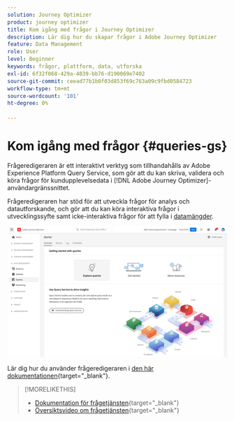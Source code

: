 ```yaml
---
solution: Journey Optimizer
product: journey optimizer
title: Kom igång med frågor i Journey Optimizer
description: Lär dig hur du skapar frågor i Adobe Journey Optimizer
feature: Data Management
role: User
level: Beginner
keywords: frågor, plattform, data, utforska
exl-id: 6f32f068-429a-4039-bb76-d190069e7402
source-git-commit: ceead77b1b0f03d853f69c763a09c9fbd0584723
workflow-type: tm+mt
source-wordcount: '101'
ht-degree: 0%

---
```


# Kom igång med frågor {#queries-gs}

Frågeredigeraren är ett interaktivt verktyg som tillhandahålls av Adobe Experience Platform Query Service, som gör att du kan skriva, validera och köra frågor för kundupplevelsedata i [!DNL Adobe Journey Optimizer]-användargränssnittet.

Frågeredigeraren har stöd för att utveckla frågor för analys och datautforskande, och gör att du kan köra interaktiva frågor i utvecklingssyfte samt icke-interaktiva frågor för att fylla i [datamängder](get-started-datasets.md).

![](assets/queries-home.png)

Lär dig hur du använder frågeredigeraren i [den här dokumentationen](https://experienceleague.adobe.com/docs/experience-platform/query/ui/user-guide.html?lang=sv-SE){target="_blank"}.

>[!MORELIKETHIS]
>
>* [Dokumentation för frågetjänsten](https://experienceleague.adobe.com/docs/experience-platform/query/home.html?lang=sv){target="_blank"}
>* [Översiktsvideo om frågetjänsten](https://experienceleague.adobe.com/docs/platform-learn/tutorials/queries/understanding-query-service.html?lang=sv-SE){target="_blank"}
